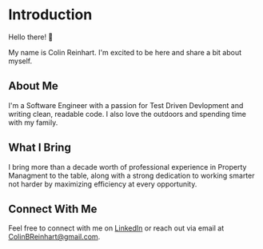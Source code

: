 # Introduction

Hello there! 👋

My name is Colin Reinhart. I'm excited to be here and share a bit about myself.

## About Me

I'm a Software Engineer with a passion for Test Driven Devlopment and writing clean, readable code. I also love the outdoors and spending time with my family. 

## What I Bring

I bring more than a decade worth of professional experience in Property Managment to the table, along with a strong dedication to working smarter not harder by maximizing efficiency at every opportunity.

## Connect With Me

Feel free to connect with me on [LinkedIn](https://www.linkedin.com/in/yourusername) or reach out via email at ColinBReinhart@gmail.com.
